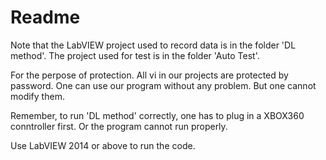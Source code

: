 # Readme

Note that the LabVIEW project used to record data is in the folder 'DL method'. The project used for test is in the folder 'Auto Test'.

For the perpose of protection. All vi in our projects are protected by password. One can use our program without any problem. But one cannot modify them.

Remember, to run 'DL method' correctly, one has to plug in a XBOX360 conntroller first. Or the program cannot run properly.

Use LabVIEW 2014 or above to run the code.